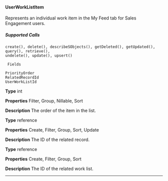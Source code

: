 #### UserWorkListItem

Represents an individual work item in the My Feed tab for Sales Engagement users.

##### Supported Calls
```
create(), delete(), describeSObjects(), getDeleted(), getUpdated(), query(), retrieve(),
undelete(), update(), upsert()

 Fields

```
```
PriorityOrder
RelatedRecordId
UserWorkListId

```

**Type**
int

**Properties**
Filter, Group, Nillable, Sort

**Description**
The order of the item in the list.

**Type**
reference

**Properties**
Create, Filter, Group, Sort, Update

**Description**
The ID of the related record.

**Type**
reference

**Properties**
Create, Filter, Group, Sort

**Description**
The ID of the related work list.


-----
